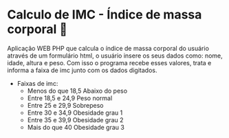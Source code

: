 # Calculo de IMC - Índice de massa corporal :muscle:

Aplicação WEB PHP que calcula o índice de massa corporal do usuário através de um formulário html, o usuário insere os seus dados como: nome, idade, altura e peso. Com isso o programa recebe esses valores, trata e informa a faixa de imc junto com os dados digitados.

- Faixas de imc:
  - Menos do que 18,5 Abaixo do peso
  - Entre 18,5 e 24,9 Peso normal
  - Entre 25 e 29,9 Sobrepeso
  - Entre 30 e 34,9 Obesidade grau 1
  - Entre 35 e 39,9 Obesidade grau 2
  - Mais do que 40 Obesidade grau 3
  